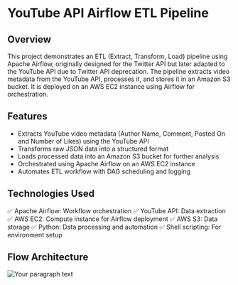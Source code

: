 # YouTube API Airflow ETL Pipeline  

## Overview  
This project demonstrates an ETL (Extract, Transform, Load) pipeline using Apache Airflow, originally designed for the Twitter API but later adapted to the YouTube API due to Twitter API deprecation. The pipeline extracts video metadata from the YouTube API, processes it, and stores it in an Amazon S3 bucket. It is deployed on an AWS EC2 instance using Airflow for orchestration.  

## Features  
- Extracts YouTube video metadata (Author Name, Comment, Posted On and Number of Likes) using the YouTube API
- Transforms raw JSON data into a structured format
- Loads processed data into an Amazon S3 bucket for further analysis
- Orchestrated using Apache Airflow on an AWS EC2 instance
-  Automates ETL workflow with DAG scheduling and logging

## Technologies Used  
✅ Apache Airflow: Workflow orchestration
✅ YouTube API: Data extraction
✅ AWS EC2: Compute instance for Airflow deployment
✅ AWS S3: Data storage
✅ Python: Data processing and automation
✅ Shell scripting: For environment setup

## Flow Architecture
![Your paragraph text](https://github.com/user-attachments/assets/5b84b746-3feb-4754-94c8-6b42ec594043)


